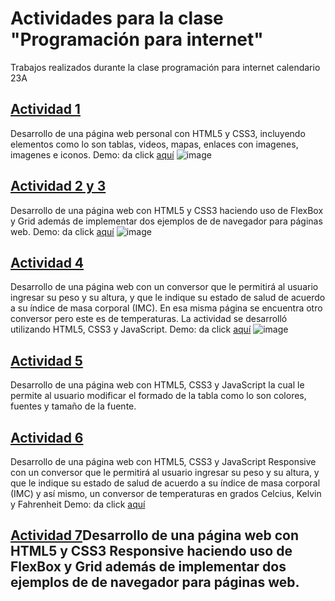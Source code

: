 # Actividades para la clase "Programación para internet"
Trabajos realizados durante la clase programación para internet calendario 23A

## [Actividad 1](https://github.com/rositaa-as/Programacion_para_Internet/tree/main/Act1-Pagina%20Personal)
Desarrollo de una página web personal con HTML5 y CSS3, incluyendo elementos como lo son tablas, videos, mapas, enlaces con imagenes, imagenes e iconos.
Demo: da click [aquí](https://paginapersonal-act1.netlify.app/)
![image](https://github.com/rositaa-as/Programacion_para_Internet/assets/99160117/2121a390-fe67-44fc-ae1e-7dab3fa39aa0)

## [Actividad 2 y 3](https://github.com/rositaa-as/Programacion_para_Internet/tree/main/Actividad_2y3)
Desarrollo de una página web con HTML5 y CSS3 haciendo uso de FlexBox y Grid además de implementar dos ejemplos de de navegador para páginas web.
Demo: da click [aquí](https://uso-flexbox-grid.netlify.app/)
![image](https://github.com/rositaa-as/Programacion_para_Internet/assets/99160117/905aaeb4-5e4f-4020-86eb-cc0c1f5ba1e7)


## [Actividad 4](https://github.com/rositaa-as/Programacion_para_Internet/tree/main/Conversores)
Desarrollo de una página web con un conversor que le permitirá al usuario ingresar su peso y su altura, y que le indique su estado de salud de acuerdo a su índice de masa corporal (IMC).
En esa misma página se encuentra otro conversor pero este es de temperaturas.
La actividad se desarrolló utilizando HTML5, CSS3 y JavaScript.
Demo: da click [aquí](https://conversortemperatura-imc.netlify.app/)
![image](https://github.com/rositaa-as/Programacion_para_Internet/assets/99160117/ab0f2eb7-0729-402b-a638-b6b3639db873)

## [Actividad 5](https://github.com/rositaa-as/Programacion_para_Internet/tree/main/Formato_tablasJS)
Desarrollo de una página web con HTML5, CSS3 y JavaScript la cual le permite al usuario modificar el formado de la tabla como lo son colores, fuentes y tamaño de la fuente.

## [Actividad 6]()
Desarrollo de una página web con HTML5, CSS3 y JavaScript Responsive con un conversor que le permitirá al usuario ingresar su peso y su altura, y que le indique su estado de salud de acuerdo a su índice de masa corporal (IMC) y así mismo, un conversor de temperaturas en grados Celcius, Kelvin y  Fahrenheit
Demo: da click [aquí](https://conversores-responsive-rositaa-as.netlify.app/)

## [Actividad 7]()Desarrollo de una página web con HTML5 y CSS3 Responsive haciendo uso de FlexBox y Grid además de implementar dos ejemplos de de navegador para páginas web.
